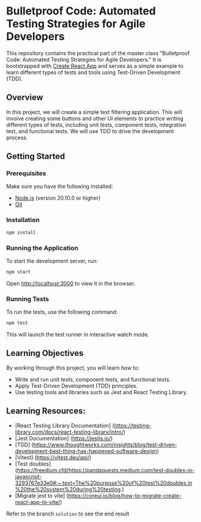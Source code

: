 # Bulletproof Code: Automated Testing Strategies for Agile Developers

This repository contains the practical part of the master class "Bulletproof Code: Automated Testing Strategies for Agile Developers." It is bootstrapped with [Create React App](https://github.com/facebook/create-react-app) and serves as a simple example to learn different types of tests and tools using Test-Driven Development (TDD).

## Overview

In this project, we will create a simple text filtering application. This will involve creating some buttons and other UI elements to practice writing different types of tests, including unit tests, component tests, integration test, and functional tests. We will use TDD to drive the development process.

## Getting Started

### Prerequisites

Make sure you have the following installed:

- [Node.js](https://nodejs.org/) (version 20.10.0 or higher)
- [Git](https://git-scm.com/)

### Installation

```bash
npm install
```

### Running the Application

To start the development server, run:

```bash
npm start
```

Open [http://localhost:3000](http://localhost:3000) to view it in the browser.

### Running Tests

To run the tests, use the following command:

```bash
npm test
```

This will launch the test runner in interactive watch mode.

## Learning Objectives

By working through this project, you will learn how to:

- Write and run unit tests, component tests, and functional tests.
- Apply Test-Driven Development (TDD) principles.
- Use testing tools and libraries such as Jest and React Testing Library.

## Learning Resources:

- [React Testing Library Documentation] (https://testing-library.com/docs/react-testing-library/intro/)
- [Jest Documentation] (https://jestjs.io/)
- [TDD] (https://www.thoughtworks.com/insights/blog/test-driven-development-best-thing-has-happened-software-design)
- [Vitest] (https://vitest.dev/api/)
- [Test doubles] (https://freedium.cfd/https://pandaquests.medium.com/test-doubles-in-javascript-3293767e33e0#:~:text=The%20purpose%20of%20test%20doubles,in%20the%20system%20during%20testing.)
- [Migrate jest to vite] (https://coreui.io/blog/how-to-migrate-create-react-app-to-vite/)


Refer to the branch `solution` to see the end result
